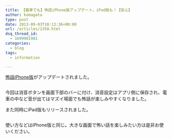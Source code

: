 ```yaml
---
title: 【電車でも】怖話iPhone版アップデート。iPad版も！【安心】
author: komagata
type: post
date: 2013-09-03T10:13:36+00:00
url: /articles/1358.html
dsq_thread_id:
  - 1699981981
categories:
  - blog
tags:
  - information

---
```

[怖話iPhone版][1]がアップデートされました。

<p class="center">
  <img alt="" src="https://lh5.googleusercontent.com/-nz7hOjoUfp8/Uh7W-8vTArI/AAAAAAAADbM/vnccNNKwkQ8/s400/Screen-Shot-2013-08-29-at-2.01.13-PM.png" />
</p>

今回は消音ボタンを画面下部のバーに付け、消音設定はアプリ側に保存され、電車の中など音が出てはマズイ場面でも怖話が楽しみやすくなりました。

また同時にiPad版もリリースされました。

<p class="center">
  <img alt="" src="https://lh4.googleusercontent.com/-98AxWZY5-zM/Uh7XpGyxM8I/AAAAAAAADbg/OQfUoUkORNQ/s400/1.png" /></a>
</p>

使い方などはiPhone版と同じ。大きな画面で怖い話を楽しみたい方は是非お使いください。

 [1]: https://itunes.apple.com/jp/app/bu-hua-zui-buno1wan5000huano/id564486792?mt=8